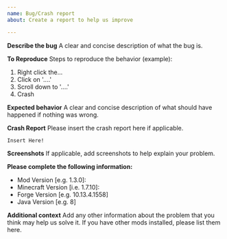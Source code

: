 ```yaml
---
name: Bug/Crash report
about: Create a report to help us improve

---
```


**Describe the bug**
A clear and concise description of what the bug is.

**To Reproduce**
Steps to reproduce the behavior (example):
1. Right click the...
2. Click on '....'
3. Scroll down to '....'
4. Crash

**Expected behavior**
A clear and concise description of what should have happened if nothing was wrong.

**Crash Report**
Please insert the crash report here if applicable.
```
Insert Here!
```

**Screenshots**
If applicable, add screenshots to help explain your problem.

**Please complete the following information:**
 - Mod Version [e.g. 1.3.0]:
 - Minecraft Version [i.e. 1.7.10]:
 - Forge Version [e.g. 10.13.4.1558]
 - Java Version [e.g. 8]

**Additional context**
Add any other information about the problem that you think may help us solve it. If you have other mods installed, please list them here.
